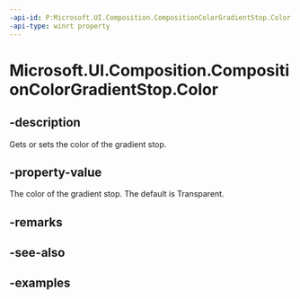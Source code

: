```yaml
---
-api-id: P:Microsoft.UI.Composition.CompositionColorGradientStop.Color
-api-type: winrt property
---
```


<!-- Property syntax.
public Color Color { get;  set; }
-->

# Microsoft.UI.Composition.CompositionColorGradientStop.Color

## -description

Gets or sets the color of the gradient stop.

## -property-value

The color of the gradient stop. The default is Transparent.

## -remarks

## -see-also

## -examples

